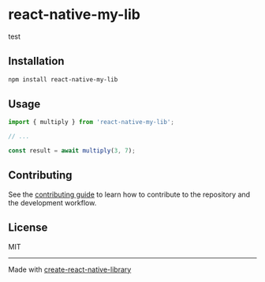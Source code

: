 # react-native-my-lib

test

## Installation

```sh
npm install react-native-my-lib
```

## Usage


```js
import { multiply } from 'react-native-my-lib';

// ...

const result = await multiply(3, 7);
```


## Contributing

See the [contributing guide](CONTRIBUTING.md) to learn how to contribute to the repository and the development workflow.

## License

MIT

---

Made with [create-react-native-library](https://github.com/callstack/react-native-builder-bob)
